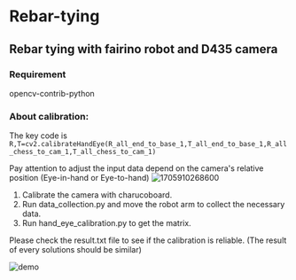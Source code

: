 # Rebar-tying
## Rebar tying with fairino robot and D435 camera
### Requirement
opencv-contrib-python
### About calibration:
The key code is `R,T=cv2.calibrateHandEye(R_all_end_to_base_1,T_all_end_to_base_1,R_all_chess_to_cam_1,T_all_chess_to_cam_1)
`

Pay attention to adjust the input data depend on the camera's relative position (Eye-in-hand or Eye-to-hand)
![1705910268600](https://github.com/123CHENJINHUA/rebar-tying/assets/114796134/69bcbb76-97cd-43c2-8ffd-b781db0fe187)
1. Calibrate the camera with charucoboard.
1. Run data_collection.py and move the robot arm to collect the necessary data.
1. Run hand_eye_calibration.py to get the matrix.

Please check the result.txt file to see if the calibration is reliable. (The result of every solutions should be similar)

![demo](https://github.com/123CHENJINHUA/rebar-tying/assets/114796134/20705303-de2c-489a-9e65-e8fc458ac666)




